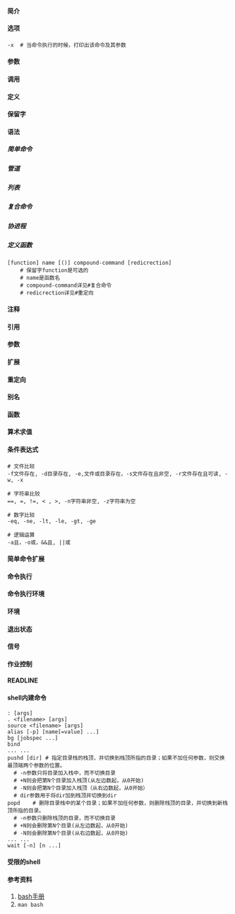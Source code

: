 #### 简介

#### 选项

```
-x	# 当命令执行的时候，打印出该命令及其参数
```



#### 参数

#### 调用

#### 定义

#### 保留字

#### 语法

##### 简单命令

##### 管道

##### 列表

##### 复合命令

##### 协进程

##### 定义函数

```
[function] name [()] compound-command [redicrection]
	# 保留字function是可选的
	# name是函数名
	# compound-command详见#复合命令
	# redicrection详见#重定向
```



#### 注释

#### 引用

#### 参数

#### 扩展

#### 重定向

#### 别名

#### 函数

#### 算术求值

#### 条件表达式

```
# 文件比较
-f文件存在, -d目录存在, -e,文件或目录存在，-s文件存在且非空, -r文件存在且可读, -w, -x

# 字符串比较
==, =, !=, < , >, -n字符串非空, -z字符串为空

# 数字比较
-eq, -ne, -lt, -le, -gt, -ge

# 逻辑运算
-a且，-o或，&&且, ||或
```



#### 简单命令扩展

#### 命令执行

#### 命令执行环境

#### 环境

#### 退出状态

#### 信号

#### 作业控制

#### READLINE

#### shell内建命令

```
: [args]
. <filename> [args]
source <filename> [args]
alias [-p] [name[=value] ...]
bg [jobspec ...]
bind
... ...
pushd [dir]	# 指定目录栈的栈顶，并切换到栈顶所指的目录；如果不加任何参数，则交换最顶端两个参数的位置。
  # -n参数只将目录加入栈中，而不切换目录
  # +N则会把第N个目录加入栈顶(从左边数起，从0开始)
  # -N则会把第N个目录加入栈顶（从右边数起，从0开始）
  # dir参数用于将dir加到栈顶并切换到dir
popd	# 删除目录栈中的某个目录；如果不加任何参数，则删除栈顶的目录，并切换到新栈顶所指的目录。
  # -n参数只删除栈顶的目录，而不切换目录
  # +N则会删除第N个目录(从左边数起，从0开始)
  # -N则会删除第N个目录(从右边数起，从0开始)
... ...
wait [-n] [n ...]
```



#### 受限的shell

#### 参考资料

1. [bash手册](http://www.gnu.org/software/bash/manual/bash.html)
2. `man bash`